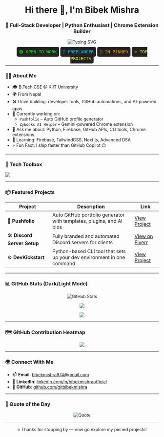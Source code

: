 <h1 align="center">Hi there 👋, I'm Bibek Mishra</h1>
<h3 align="center">🚀 Full-Stack Developer | Python Enthusiast | Chrome Extension Builder</h3>

<p align="center">
  <img src="https://readme-typing-svg.demolab.com?font=Fira+Code&pause=1000&color=00C0FF&width=435&lines=Building+cool+tools+for+developers;Full-Stack+%7C+AI+%7C+Automation+Projects;Let's+connect+%F0%9F%9A%80" alt="Typing SVG" />
</p>

<p align="center">
  <kbd><span style="background-color:#222; color:#0f0; padding:8px; border-radius:5px;">🟢 OPEN TO WORK</span></kbd>
  <kbd><span style="background-color:#222; color:#00d4ff; padding:8px; border-radius:5px;">💼 FREELANCER</span></kbd>
  <kbd><span style="background-color:#222; color:#ff9900; padding:8px; border-radius:5px;">📌 IN PINNED</span></kbd>
  <kbd><span style="background-color:#222; color:#fff700; padding:8px; border-radius:5px;">⭐ TOP PROJECTS</span></kbd>
</p>


---

### 👨‍💻 About Me

- 🎓 B.Tech CSE @ KIIT University  
- 🌍 From Nepal  
- 🛠️ I love building: developer tools, GitHub automations, and AI-powered apps  
- 🚧 Currently working on:
  - `Pushfolio` – Auto GitHub profile generator  
  - `Zybooks AI Helper` – Gemini-powered Chrome extension  
- 💬 Ask me about: Python, Firebase, GitHub APIs, CLI tools, Chrome extensions  
- 🧠 Learning: Firebase, TailwindCSS, Next.js, Advanced DSA  
- ⚡ Fun Fact: I ship faster than GitHub Copilot 😉

---

### 🧰 Tech Toolbox

<p align="left">
  <img src="https://skillicons.dev/icons?i=python,java,js,html,css,react,nextjs,firebase,tailwind,androidstudio,git,github,linux,bash,vscode" />
</p>

---

### 📦 Featured Projects

| Project | Description | Link |
|--------|-------------|------|
| 🚀 **Pushfolio** | Auto GitHub portfolio generator with templates, plugins, and AI bios | [View Project](https://github.com/gitbibekmishra/pushfolio) |
| 🛠️ **Discord Server Setup** | Fully branded and automated Discord servers for clients | [View on Fiverr](https://www.fiverr.com/bibekk_mishra/create-and-fully-customize-your-professional-discord-server) |
| ⚙️ **DevKickstart** | Python-based CLI tool that sets up your dev environment in one command | [View Project](https://github.com/gitbibekmishra/devkickstart) |


---

### 📊 GitHub Stats (Dark/Light Mode)

<p align="center">
  <picture>
    <source 
      srcset="https://github-readme-stats.vercel.app/api?username=gitbibekmishra&show_icons=true&hide_border=true&theme=github_dark"
      media="(prefers-color-scheme: dark)" />
    <source 
      srcset="https://github-readme-stats.vercel.app/api?username=gitbibekmishra&show_icons=true&hide_border=true&theme=default"
      media="(prefers-color-scheme: light), (prefers-color-scheme: no-preference)" />
    <img 
      src="https://github-readme-stats.vercel.app/api?username=gitbibekmishra&show_icons=true&hide_border=true"
      alt="GitHub Stats" />
  </picture>
</p>

<p align="center">
  <img src="https://github-readme-streak-stats.herokuapp.com?user=gitbibekmishra&theme=tokyonight&hide_border=true" />
</p>

<p align="center">
  <img src="https://github-readme-stats.vercel.app/api/top-langs/?username=gitbibekmishra&layout=compact&theme=tokyonight&hide_border=true" />
</p>

---

### 🗺️ GitHub Contribution Heatmap

<p align="center">
  <img src="https://github-readme-activity-graph.vercel.app/graph?username=gitbibekmishra&theme=tokyo-night&area=true&hide_border=true" />
</p>

---

### 🌍 Connect With Me

- 📫 **Email**: [bibekmishra974@gmail.com](mailto:bibekmishra974@gmail.com)  
- 💼 **LinkedIn**: [linkedin.com/in/bibekmishraofficial](https://www.linkedin.com/in/bibekmishraofficial/)  
- 🧰 **GitHub**: [github.com/gitbibekmishra](https://github.com/gitbibekmishra)

---

### 📜 Quote of the Day

<p align="center">
  <img src="https://quotes-github-readme.vercel.app/api?type=horizontal&theme=tokyonight" alt="Quote" />
</p>

---

<p align="center">
  ⭐ Thanks for stopping by — now go explore my pinned projects!
</p>
